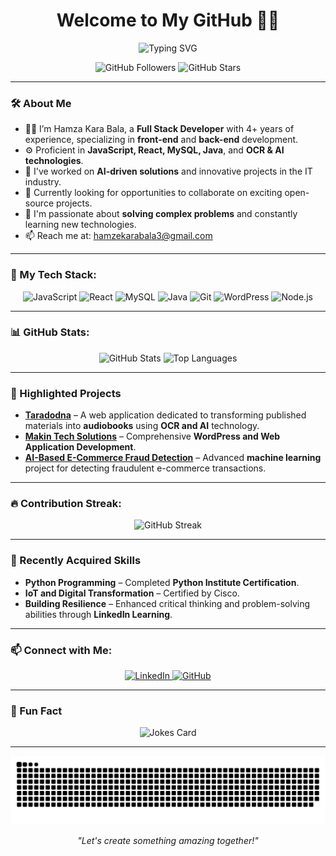 
<h1 align="center">Welcome to My GitHub 👨‍💻</h1>

<p align="center">
  <img src="https://readme-typing-svg.herokuapp.com?color=%2336BCF7&size=30&center=true&vCenter=true&width=1000&lines=Full+Stack+Developer%7C+Software+Engineer;Experienced+in+JavaScript%2C+React%2C+MySQL;Passionate+about+AI+and+Innovation" alt="Typing SVG">
</p>



<p align="center">
  <img src="https://img.shields.io/github/followers/Unmar0?label=Followers&logo=github&style=for-the-badge" alt="GitHub Followers"> 
  <img src="https://img.shields.io/github/stars/Unmar0?affiliations=OWNER&style=for-the-badge&logo=github" alt="GitHub Stars">
</p>

---

### 🛠️ About Me

- 👨‍💻 I’m Hamza Kara Bala, a **Full Stack Developer** with 4+ years of experience, specializing in **front-end** and **back-end** development.
- ⚙️ Proficient in **JavaScript, React, MySQL, Java**, and **OCR & AI technologies**.
- 🔧 I've worked on **AI-driven solutions** and innovative projects in the IT industry.
- 🚀 Currently looking for opportunities to collaborate on exciting open-source projects.
- 💼 I'm passionate about **solving complex problems** and constantly learning new technologies.
- 📫 Reach me at: [hamzekarabala3@gmail.com](mailto:hamzekarabala3@gmail.com)

---

### 🚀 My Tech Stack:

<p align="center">
  <img src="https://img.shields.io/badge/JavaScript-F7DF1E?style=for-the-badge&logo=javascript&logoColor=black" alt="JavaScript">
  <img src="https://img.shields.io/badge/React-20232A?style=for-the-badge&logo=react&logoColor=61DAFB" alt="React">
  <img src="https://img.shields.io/badge/MySQL-4479A1?style=for-the-badge&logo=mysql&logoColor=white" alt="MySQL">
  <img src="https://img.shields.io/badge/Java-007396?style=for-the-badge&logo=java&logoColor=white" alt="Java">
  <img src="https://img.shields.io/badge/Git-F05032?style=for-the-badge&logo=git&logoColor=white" alt="Git">
  <img src="https://img.shields.io/badge/WordPress-21759B?style=for-the-badge&logo=wordpress&logoColor=white" alt="WordPress">
  <img src="https://img.shields.io/badge/Node.js-43853D?style=for-the-badge&logo=node-dot-js&logoColor=white" alt="Node.js">
</p>

---

### 📊 GitHub Stats:

<p align="center">
  <img src="https://github-readme-stats.vercel.app/api?username=Unmar0&show_icons=true&theme=algolia" alt="GitHub Stats">
  <img src="https://github-readme-stats.vercel.app/api/top-langs/?username=Unmar0&layout=compact&theme=algolia" alt="Top Languages">
</p>

---

### 🌟 Highlighted Projects

- [**Taradodna**](https://github.com/Unmar0/Taradodna) – A web application dedicated to transforming published materials into **audiobooks** using **OCR and AI** technology.
- [**Makin Tech Solutions**](https://github.com/Unmar0/MakinTech) – Comprehensive **WordPress and Web Application Development**.
- [**AI-Based E-Commerce Fraud Detection**](https://github.com/Unmar0/AI-Fraud-Detection) – Advanced **machine learning** project for detecting fraudulent e-commerce transactions.

---

### 🔥 Contribution Streak:

<p align="center">
  <img src="https://github-readme-streak-stats.herokuapp.com?user=Unmar0&theme=algolia" alt="GitHub Streak">
</p>

---

### 🧠 Recently Acquired Skills

- **Python Programming** – Completed **Python Institute Certification**.
- **IoT and Digital Transformation** – Certified by Cisco.
- **Building Resilience** – Enhanced critical thinking and problem-solving abilities through **LinkedIn Learning**.

---

### 📫 Connect with Me:

<p align="center">
  <a href="https://www.linkedin.com/in/hamza-kara-bala-8047041b4/">
    <img src="https://img.shields.io/badge/LinkedIn-0077B5?style=for-the-badge&logo=linkedin&logoColor=white" alt="LinkedIn">
  </a>
  <a href="https://github.com/Unmar0">
    <img src="https://img.shields.io/badge/GitHub-333?style=for-the-badge&logo=github&logoColor=white" alt="GitHub">
  </a>
</p>

---

### 📂 Fun Fact

<p align="center">
  <img src="https://readme-jokes.vercel.app/api?theme=dark" alt="Jokes Card">
</p>

---

<p align="center">
  <img src="https://github.com/Platane/snk/raw/output/github-contribution-grid-snake.svg" alt="Snake Animation">
</p>

<p align="center">
  <em>"Let's create something amazing together!"</em>
</p>
